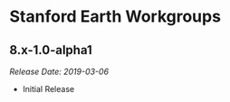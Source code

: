 # Stanford Earth Workgroups

8.x-1.0-alpha1
--------------------------------------------------------------------------------  
_Release Date: 2019-03-06_

- Initial Release
